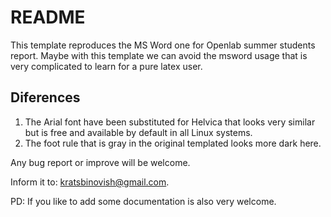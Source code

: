 # README #

This template reproduces the MS Word one for Openlab summer students report. Maybe with this template we can avoid the msword usage that is very complicated to learn for a pure latex user.

## Diferences ##
1. The Arial font have been substituted for Helvica that looks very similar but is free and available by default in all Linux systems.
2. The foot rule that is gray in the original templated looks more dark here.

Any bug report or improve will be welcome.

Inform it to: kratsbinovish@gmail.com.

PD: If you like to add some documentation is also very welcome.
